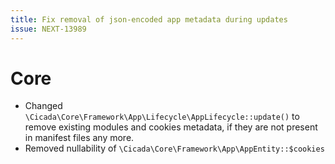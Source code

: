 ```yaml
---
title: Fix removal of json-encoded app metadata during updates
issue: NEXT-13989
---
```

# Core
* Changed `\Cicada\Core\Framework\App\Lifecycle\AppLifecycle::update()` to remove existing modules and cookies metadata, if they are not present in manifest files any more. 
* Removed nullability of `\Cicada\Core\Framework\App\AppEntity::$cookies`
